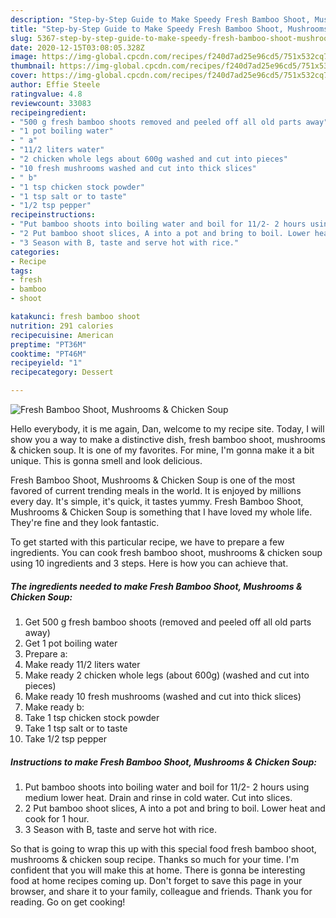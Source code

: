 ```yaml
---
description: "Step-by-Step Guide to Make Speedy Fresh Bamboo Shoot, Mushrooms &amp;amp; Chicken Soup"
title: "Step-by-Step Guide to Make Speedy Fresh Bamboo Shoot, Mushrooms &amp;amp; Chicken Soup"
slug: 5367-step-by-step-guide-to-make-speedy-fresh-bamboo-shoot-mushrooms-and-amp-chicken-soup
date: 2020-12-15T03:08:05.328Z
image: https://img-global.cpcdn.com/recipes/f240d7ad25e96cd5/751x532cq70/fresh-bamboo-shoot-mushrooms-chicken-soup-recipe-main-photo.jpg
thumbnail: https://img-global.cpcdn.com/recipes/f240d7ad25e96cd5/751x532cq70/fresh-bamboo-shoot-mushrooms-chicken-soup-recipe-main-photo.jpg
cover: https://img-global.cpcdn.com/recipes/f240d7ad25e96cd5/751x532cq70/fresh-bamboo-shoot-mushrooms-chicken-soup-recipe-main-photo.jpg
author: Effie Steele
ratingvalue: 4.8
reviewcount: 33083
recipeingredient:
- "500 g fresh bamboo shoots removed and peeled off all old parts away"
- "1 pot boiling water"
- " a"
- "11/2 liters water"
- "2 chicken whole legs about 600g washed and cut into pieces"
- "10 fresh mushrooms washed and cut into thick slices"
- " b"
- "1 tsp chicken stock powder"
- "1 tsp salt or to taste"
- "1/2 tsp pepper"
recipeinstructions:
- "Put bamboo shoots into boiling water and boil for 11/2- 2 hours using medium lower heat. Drain and rinse in cold water. Cut into slices."
- "2 Put bamboo shoot slices, A into a pot and bring to boil. Lower heat and cook for 1 hour."
- "3 Season with B, taste and serve hot with rice."
categories:
- Recipe
tags:
- fresh
- bamboo
- shoot

katakunci: fresh bamboo shoot 
nutrition: 291 calories
recipecuisine: American
preptime: "PT36M"
cooktime: "PT46M"
recipeyield: "1"
recipecategory: Dessert

---
```



![Fresh Bamboo Shoot, Mushrooms &amp; Chicken Soup](https://img-global.cpcdn.com/recipes/f240d7ad25e96cd5/751x532cq70/fresh-bamboo-shoot-mushrooms-chicken-soup-recipe-main-photo.jpg)

Hello everybody, it is me again, Dan, welcome to my recipe site. Today, I will show you a way to make a distinctive dish, fresh bamboo shoot, mushrooms &amp; chicken soup. It is one of my favorites. For mine, I'm gonna make it a bit unique. This is gonna smell and look delicious.

Fresh Bamboo Shoot, Mushrooms &amp; Chicken Soup is one of the most favored of current trending meals in the world. It is enjoyed by millions every day. It's simple, it's quick, it tastes yummy. Fresh Bamboo Shoot, Mushrooms &amp; Chicken Soup is something that I have loved my whole life. They're fine and they look fantastic.




To get started with this particular recipe, we have to prepare a few ingredients. You can cook fresh bamboo shoot, mushrooms &amp; chicken soup using 10 ingredients and 3 steps. Here is how you can achieve that.

<!--inarticleads1-->

##### The ingredients needed to make Fresh Bamboo Shoot, Mushrooms &amp; Chicken Soup:

1. Get 500 g fresh bamboo shoots (removed and peeled off all old parts away)
1. Get 1 pot boiling water
1. Prepare  a:
1. Make ready 11/2 liters water
1. Make ready 2 chicken whole legs (about 600g) (washed and cut into pieces)
1. Make ready 10 fresh mushrooms (washed and cut into thick slices)
1. Make ready  b:
1. Take 1 tsp chicken stock powder
1. Take 1 tsp salt or to taste
1. Take 1/2 tsp pepper




<!--inarticleads2-->

##### Instructions to make Fresh Bamboo Shoot, Mushrooms &amp; Chicken Soup:

1. Put bamboo shoots into boiling water and boil for 11/2- 2 hours using medium lower heat. Drain and rinse in cold water. Cut into slices.
1. 2 Put bamboo shoot slices, A into a pot and bring to boil. Lower heat and cook for 1 hour.
1. 3 Season with B, taste and serve hot with rice.




So that is going to wrap this up with this special food fresh bamboo shoot, mushrooms &amp; chicken soup recipe. Thanks so much for your time. I'm confident that you will make this at home. There is gonna be interesting food at home recipes coming up. Don't forget to save this page in your browser, and share it to your family, colleague and friends. Thank you for reading. Go on get cooking!
